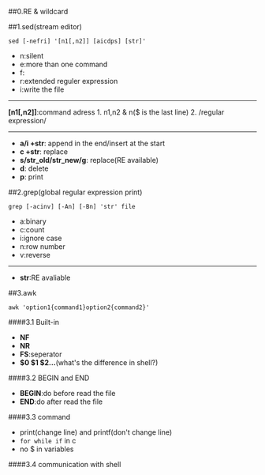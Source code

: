 ##0.RE & wildcard

##1.sed(stream editor)

	sed [-nefri] '[n1[,n2]] [aicdps] [str]'
* n:silent  
* e:more than one command
* f:
* r:extended reguler expression
* i:write the file
***
**[n1[,n2]]**:command adress 
	1. n1,n2 & n($ is the last line)
	2. /regular expression/
	
***
* **a/i +str**: append in the end/insert at the start
* **c +str**: replace
* **s/str_old/str_new/g**: replace(RE available)
* **d**: delete
* **p**: print

##2.grep(global regular expression print)

	grep [-acinv] [-An] [-Bn] 'str' file
* a:binary
* c:count
* i:ignore case
* n:row number
* v:reverse
***
* **str**:RE avaliable

##3.awk

	awk 'option1{command1}option2{command2}'

####3.1 Built-in
* **NF**
* **NR**
* **FS**:seperator
* **$0 $1 $2...**(what's the difference in shell?)

####3.2 BEGIN and END
* **BEGIN**:do before read the file
* **END**:do after read the file

####3.3 command

* print(change line) and printf(don't change line)
* `for while if` in c
* no $ in variables

####3.4 communication with shell